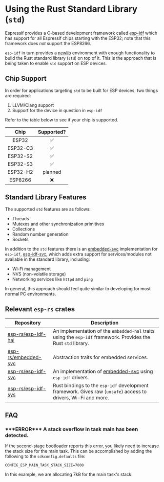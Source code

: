 # Using the Rust Standard Library (`std`)

Espressif provides a C-based development framework called [esp-idf] which has support for all Espressif chips starting with the ESP32; note that this framework does _not_ support the ESP8266.

`esp-idf` in turn provides a [newlib] environment with enough functionality to build the Rust standard library (`std`) on top of it. This is the approach that is being taken to enable `std` support on ESP devices.

## Chip Support

In order for applications targeting `std` to be built for ESP devices, two things are required:

1. LLVM/Clang support
2. Support for the device in question in `esp-idf`

Refer to the table below to see if your chip is supported.

|   Chip   | Supported? |
| :------: | :--------: |
|  ESP32   |     ✅     |
| ESP32-C3 |     ✅     |
| ESP32-S2 |     ✅     |
| ESP32-S3 |     ✅     |
| ESP32-H2 |  planned   |
| ESP8266  |     ❌     |

## Standard Library Features

The supported `std` features are as follows:

- Threads
- Mutexes and other synchronization primitives
- Collections
- Random number generation
- Sockets

In addition to the `std` features there is an [embedded-svc] implementation for `esp-idf`, [esp-idf-svc], which adds extra support for services/modules not available in the standard library, including:

- Wi-Fi management
- NVS (non-volatile storage)
- Networking services like `httpd` and `ping`

In general, this approach should feel quite similar to developing for most normal PC environments.

[esp-idf]: https://github.com/espressif/esp-idf
[newlib]: https://sourceware.org/newlib/
[embedded-svc]: https://github.com/esp-rs/embedded-svc
[esp-idf-svc]: https://github.com/esp-rs/esp-idf-svc

## Relevant `esp-rs` crates

| Repository            | Description                                                                                                    |
| --------------------- | -------------------------------------------------------------------------------------------------------------- |
| [esp-rs/esp-idf-hal]  | An implementation of the `embedded-hal` traits using the `esp-idf` framework. Provides the Rust `std` library. |
| [esp-rs/embedded-svc] | Abstraction traits for embedded services.                                                                      |
| [esp-rs/esp-idf-svc]  | An implementation of [embedded-svc] using `esp-idf` drivers.                                                   |
| [esp-rs/esp-idf-sys]  | Rust bindings to the `esp-idf` development framework. Gives raw (`unsafe`) access to drivers, Wi-Fi and more.  |

[esp-rs/embedded-svc]: https://github.com/esp-rs/embedded-svc
[esp-rs/esp-idf-svc]: https://github.com/esp-rs/esp-idf-svc
[esp-rs/esp-idf-sys]: https://github.com/esp-rs/esp-idf-sys
[esp-rs/esp-idf-hal]: https://github.com/esp-rs/esp-idf-hal

## FAQ

### \*\*\*ERROR\*\*\* A stack overflow in task main has been detected.

If the second-stage bootloader reports this error, you likely need to increase the stack size for the main task. This can be accomplished by adding the following to the `sdkconfig.defaults` file:

```ignore
CONFIG_ESP_MAIN_TASK_STACK_SIZE=7000
```

In this example, we are allocating 7kB for the main task's stack.
